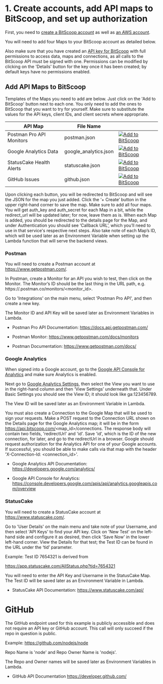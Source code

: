 # 1. Create accounts, add API maps to BitScoop, and set up authorization
First, you need to [create a BitScoop account](https://bitscoop.com/signup) as well as [an AWS account](https://portal.aws.amazon.com/billing/signup).

You will need to add four Maps to your BitScoop account as detailed below.

Also make sure that you have created an [API key for BitScoop](https://bitscoop.com/keys) with full permissions to access data, maps and connections, as all calls to the BitScoop API must be signed with one.
Permissions can be modified by clicking on the 'Details' button for the key once it has been created; by default keys have no permissions enabled.

## Add API Maps to BitScoop

Templates of the Maps you need to add are below.
Just click on the 'Add to BitScoop' button next to each one.
You only need to add the ones to BitScoop that you want to try for yourself.
Make sure to substitute the values for the API keys, client IDs, and client secrets where appropriate.

| API Map   | File Name       |                                                                                                                                                                                                                                    |
|----------------|-----------------|------------------------------------------------------------------------------------------------------------------------------------------------------------------------------------------------------------------------------------|
| Postman Pro API Monitors | postman.json | [![Add to BitScoop](https://assets.bitscoop.com/github/AddBitScoopXSmall.png)](https://bitscoop.com/maps/create?source=https://raw.githubusercontent.com/bitscooplabs/bitscoop-data-science-demo/master/fixtures/maps/postman.json) |
| Google Analytics Data | google_analytics.json | [![Add to BitScoop](https://assets.bitscoop.com/github/AddBitScoopXSmall.png)](https://bitscoop.com/maps/create?source=https://raw.githubusercontent.com/bitscooplabs/bitscoop-data-science-demo/master/fixtures/maps/google_analytics.json) |
| StatusCake Health Alerts | statuscake.json | [![Add to BitScoop](https://assets.bitscoop.com/github/AddBitScoopXSmall.png)](https://bitscoop.com/maps/create?source=https://raw.githubusercontent.com/bitscooplabs/bitscoop-data-science-demo/master/fixtures/maps/statuscake.json) |
| GitHub Issues | github.json | [![Add to BitScoop](https://assets.bitscoop.com/github/AddBitScoopXSmall.png)](https://bitscoop.com/maps/create?source=https://raw.githubusercontent.com/bitscooplabs/bitscoop-data-science-demo/master/fixtures/maps/github.json) |

Upon clicking each button, you will be redirected to BitScoop and will see the JSON for the map you just added.
Click the ‘+ Create’ button in the upper right-hand corner to save the map.
Make sure to add all four maps.
You will get auth_key and auth_secret for each Map in a bit, while the redirect_url will be updated later; for now, leave them as is.
When each Map is added, you should be redirected to the details page for the Map, and under Authentication you should see ‘Callback URL’, which you’ll need to use in that service's respective next steps.
Also take note of each Map’s ID, which will be used later as an Environment Variable when setting up the Lambda function that will serve the backend views.

### Postman
You will need to create a Postman account at https://www.getpostman.com/.

In Postman, create a Monitor for an API you wish to test, then click on the Monitor.
The Monitor’s ID should be the last thing in the URL path, e.g. https://<appname>.postman.co/monitors/<monitor_id>.

Go to 'Integrations' on the main menu, select 'Postman Pro API', and then create a new key.

The Monitor ID and API Key will be saved later as Environment Variables in Lambda.

- Postman Pro API Documentation:  https://docs.api.getpostman.com/

- Postman Monitor: https://www.getpostman.com/docs/monitors

- Postman Documentation: https://www.getpostman.com/docs/

### Google Analytics
When signed into a Google account, go to the [Google API Console for Analytics](https://console.developers.google.com/apis/api/analytics.googleapis.com/overview) and make sure Analytics is enabled.

Next go to [Google Analytics Settings](https://analytics.google.com/analytics/web/#management/Settings/), then select the View you want to use in the right-hand column and then ‘View Settings’ underneath that.
Under Basic Settings you should see the View ID; it should look like ga:123456789.

The View ID will be saved later as an Environment Variable in Lambda.

You must also create a Connection to the Google Map that will be used to sign your requests.
Make a POST request to the Connection URL shown on the Details page for the Google Analytics map; it will be in the form https://api.bitscoop.com/<map_id>/connections.
The response body will contain two fields, 'redirectUrl' and 'id'.
Save 'id', which is the ID of the new connection, for later, and go to the redirectUrl in a browser.
Google should request authorization for the Analytics API for one of your Google accounts.
If successful, you should be able to make calls via that map with the header 'X-Connection-Id: <connection_id>'.

- Google Analytics API Documentation: https://developers.google.com/analytics/

- Google API Console for Analytics: https://console.developers.google.com/apis/api/analytics.googleapis.com/overview

### StatusCake
You will need to create a StatusCake account at https://www.statuscake.com/.

Go to 'User Details' on the main menu and take note of your Username, and then select 'API Keys' to find your API key.
Click on 'New Test' on the left-hand side and configure it as desired, then click 'Save Now' in the lower left-hand corner.
View the Details for that test; the Test ID can be found in the URL under the ‘tid’ parameter.

Example: Test ID 7654321 is derived from

https://app.statuscake.com/AllStatus.php?tid=7654321

You will need to enter the API Key and Username in the StatusCake Map.
The Test ID will be saved later as an Environment Variable in Lambda.

- StatusCake API Documentation: https://www.statuscake.com/api/

# GitHub
The GitHub endpoint used for this example is publicly accessible and does not require an API key or GitHub account.
This call will only succeed if the repo in question is public.

Example: https://github.com/nodejs/node

Repo Name is 'node' and Repo Owner Name is 'nodejs'.

The Repo and Owner names will be saved later as Environment Variables in Lambda.

 - GitHub API Documentation https://developer.github.com/
